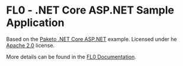 # FL0 - .NET Core ASP.NET Sample Application

Based on the [Paketo .NET Core ASP.NET](https://github.com/paketo-buildpacks/samples/tree/main/dotnet-core/aspnet) example. Licensed under he [Apache 2.0](LICENSE) license.

More details can be found in the [FL0 Documentation](https://docs.fl0.com/).
